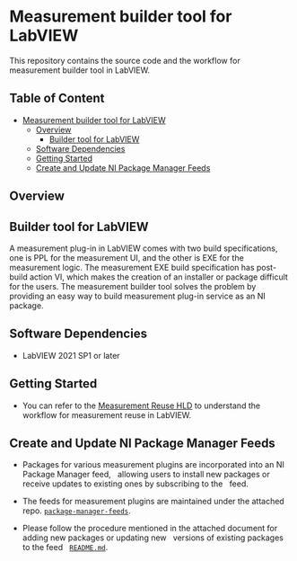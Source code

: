 # Measurement builder tool for LabVIEW

This repository contains the source code and the workflow for measurement builder tool in LabVIEW.

## Table of Content

- [Measurement builder tool for LabVIEW](#measurement-builder-tool-for-labview)
  - [Overview](#overview)
    - [Builder tool for LabVIEW](#builder-tool-for-labview)
  - [Software Dependencies](#software-dependencies)
  - [Getting Started](#getting-started)
  - [Create and Update NI Package Manager Feeds](#create-and-update-ni-package-manager-feeds)

## Overview

## Builder tool for LabVIEW

A measurement plug-in in LabVIEW comes with two build specifications, one is PPL for the measurement UI, and the other is EXE for the measurement logic. The measurement EXE build specification has post-build action VI, which makes the creation of an installer or package difficult for the users. The measurement builder tool solves the problem by providing an easy way to build measurement plug-in service as an NI package.

## Software Dependencies

- LabVIEW 2021 SP1 or later

## Getting Started

- You can refer to the [Measurement Reuse HLD](https://github.com/ni/measurement-builder-tool/blob/main/docs/Measurement%20Builder%20HLD/Measurement%20Reuse%20HLD.md) to understand the workflow for measurement reuse in LabVIEW.

## Create and Update NI Package Manager Feeds

- Packages for various measurement plugins are incorporated into an NI Package Manager feed,
  allowing users to install new packages or receive updates to existing ones by subscribing to the
  feed.

- The feeds for measurement plugins are maintained under the attached repo.
[`package-manager-feeds`](https://github.com/NI-MeasurementLink-Plug-Ins/package-manager-feeds).

- Please follow the procedure mentioned in the attached document for adding new packages or updating new
  versions of existing packages to the feed
  [`README.md`](https://github.com/NI-MeasurementLink-Plug-Ins/package-manager-feeds/blob/main/package-feed-updater/README.md).
